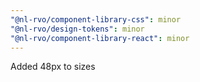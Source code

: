```yaml
---
"@nl-rvo/component-library-css": minor
"@nl-rvo/design-tokens": minor
"@nl-rvo/component-library-react": minor
---
```


Added 48px to sizes
